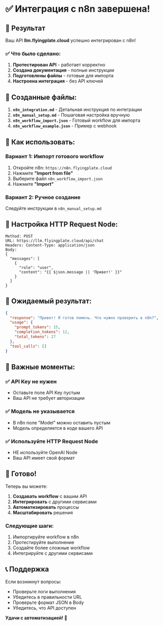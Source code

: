 # ✅ Интеграция с n8n завершена!

## 🎯 Результат

Ваш API **llm.flyingplate.cloud** успешно интегрирован с n8n!

### ✅ Что было сделано:

1. **Протестирован API** - работает корректно
2. **Создана документация** - полные инструкции
3. **Подготовлены файлы** - готовые для импорта
4. **Настроена интеграция** - без API ключей

## 📁 Созданные файлы:

1. **`n8n_integration.md`** - Детальная инструкция по интеграции
2. **`n8n_manual_setup.md`** - Пошаговая настройка вручную
3. **`n8n_workflow_import.json`** - Готовый workflow для импорта
4. **`n8n_workflow_example.json`** - Пример с webhook

## 🚀 Как использовать:

### Вариант 1: Импорт готового workflow
1. Откройте n8n: `https://n8n.flyingplate.cloud`
2. Нажмите **"Import from file"**
3. Выберите файл `n8n_workflow_import.json`
4. Нажмите **"Import"**

### Вариант 2: Ручное создание
Следуйте инструкции в `n8n_manual_setup.md`

## 🔧 Настройка HTTP Request Node:

```
Method: POST
URL: https://llm.flyingplate.cloud/api/chat
Headers: Content-Type: application/json
Body: 
{
  "messages": [
    {
      "role": "user",
      "content": "{{ $json.message || 'Привет!' }}"
    }
  ]
}
```

## 🎯 Ожидаемый результат:

```json
{
  "response": "Привет! Я готов помочь. Что нужно проверить в n8n?",
  "usage": {
    "prompt_tokens": 15,
    "completion_tokens": 12,
    "total_tokens": 27
  },
  "tool_calls": []
}
```

## 🚨 Важные моменты:

### ✅ API Key не нужен
- Оставьте поле API Key пустым
- Ваш API не требует авторизации

### ✅ Модель не указывается
- В n8n поле "Model" можно оставить пустым
- Модель определяется в коде вашего API

### ✅ Используйте HTTP Request Node
- НЕ используйте OpenAI Node
- Ваш API имеет свой формат

## 🎉 Готово!

Теперь вы можете:

1. **Создавать workflow** с вашим API
2. **Интегрировать** с другими сервисами
3. **Автоматизировать** процессы
4. **Масштабировать** решения

### Следующие шаги:
1. Импортируйте workflow в n8n
2. Протестируйте выполнение
3. Создайте более сложные workflow
4. Интегрируйте с другими сервисами

## 📞 Поддержка

Если возникнут вопросы:
- Проверьте логи выполнения
- Убедитесь в правильности URL
- Проверьте формат JSON в Body
- Убедитесь, что API доступен

**Удачи с автоматизацией! 🚀**